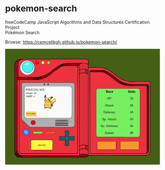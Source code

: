 # pokemon-search
freeCodeCamp JavaScript Algorithms and Data Structures Certification Project
<br>Pokémon Search

Browse: <https://cemcelikgh.github.io/pokemon-search/>

[![Pokémon Search Preview](./assets/pokemon-search-preview.jpg "Browse Pokémon Search")](https://cemcelikgh.github.io/pokemon-search/)
